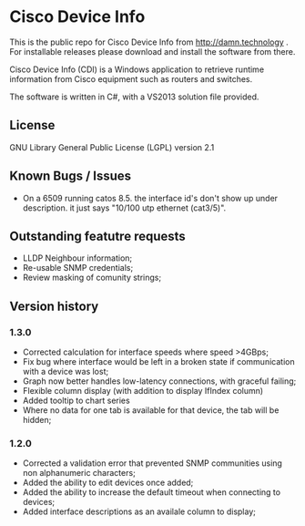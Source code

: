 # Cisco Device Info
This is the public repo for Cisco Device Info from http://damn.technology . For installable releases please download and install the software from there.

Cisco Device Info (CDI) is a Windows application to retrieve runtime information from Cisco equipment such as routers and switches.

The software is written in C#, with a VS2013 solution file provided.

## License

GNU Library General Public License (LGPL) version 2.1

## Known Bugs / Issues
- On a 6509 running catos 8.5. the interface id's don't show up under description. it just says "10/100 utp ethernet (cat3/5)".

## Outstanding featutre requests
- LLDP Neighbour information;
- Re-usable SNMP credentials;
- Review masking of comunity strings;

## Version history
### 1.3.0
- Corrected calculation for interface speeds where speed >4GBps;
- Fix bug where interface would be left in a broken state if communication with a device was lost;
- Graph now better handles low-latency connections, with graceful failing;
- Flexible column display (with addition to display IfIndex column)
- Added tooltip to chart series
- Where no data for one tab is available for that device, the tab will be hidden;

### 1.2.0
- Corrected a validation error that prevented SNMP communities using non alphanumeric characters;
- Added the ability to edit devices once added;
- Added the ability to increase the default timeout when connecting to devices;
- Added interface descriptions as an availale column to display;
